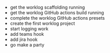 - get the worklog scaffolding running
- get the worklog GitHub actions build running
- complete the worklog GitHub actions presets
- create the first worklog project
- start logging work
- add teams hook
- add jira hook
- go make a party
